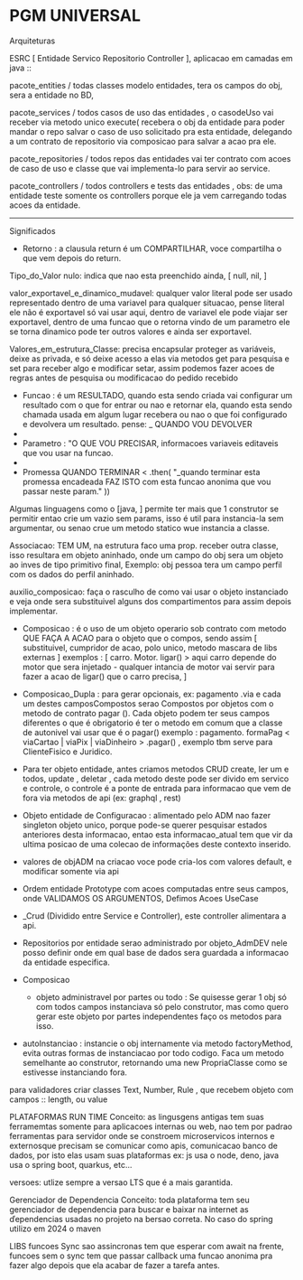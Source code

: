 # PGM UNIVERSAL

Arquiteturas

ESRC [ Entidade Servico Repositorio Controller ], aplicacao em camadas em java ::

pacote_entities / todas classes modelo entidades, tera os campos do obj, sera a entidade no BD,

pacote_services / todos casos de uso das entidades , o casodeUso vai receber via metodo unico execute( recebera o obj da entidade para poder mandar o repo salvar o caso de uso solicitado pra esta entidade,  delegando a um contrato de repositorio via composicao para salvar a acao pra ele.

pacote_repositories / todos repos das entidades vai ter contrato com acoes de caso de uso e classe que vai implementa-lo para servir ao service.

pacote_controllers / todos controllers e tests das entidades , obs: de uma entidade teste somente os controllers porque ele ja vem carregando todas acoes da entidade.

---

Significados
- Retorno : a clausula return é um COMPARTILHAR, voce compartilha o que vem depois do return.

Tipo_do_Valor
nulo: indica que nao esta preenchido ainda, [ null, nil, ]

valor_exportavel_e_dinamico_mudavel: qualquer valor literal pode ser usado representado dentro de uma variavel para qualquer situacao, pense literal ele não é exportavel só vai usar aqui, dentro de variavel ele pode viajar ser exportavel, dentro de uma funcao que o retorna vindo de um parametro ele se torna dinamico pode ter outros valores e ainda ser exportavel.

Valores_em_estrutura_Classe: precisa encapsular proteger as variáveis,  deixe as privada, e só deixe acesso a elas via metodos get para pesquisa e set para receber algo e modificar setar, assim podemos fazer acoes de regras antes de pesquisa ou modificacao do pedido recebido

- Funcao : é um RESULTADO, quando esta sendo criada vai configurar um resultado com o que for entrar ou nao e retornar ela, quando esta sendo chamada usada em algum lugar recebera ou nao o que foi configurado e devolvera um resultado.
pense: _ QUANDO <NomeDaFuncao> VOU DEVOLVER <o que vier depois do return ou senao tiver return vou executar a ultima linha aqui configurada que faz algo ja tem return  encapsulada no que estou aqui declarando.>
-
- Parametro : "O QUE VOU PRECISAR, informacoes variaveis editaveis que vou usar na funcao.
-
- Promessa QUANDO TERMINAR < .then( "_quando terminar esta promessa encadeada FAZ ISTO com esta funcao anonima que vou passar neste param." ))

Algumas linguagens como o [java, ] permite ter mais que 1 construtor se permitir entao crie um vazio sem params, isso é util para instancia-la sem argumentar, ou senao crue um metodo statico wue instancia a classe.

Associacao: TEM UM, na estrutura faco uma prop. receber outra classe, isso resultara em objeto aninhado, onde um campo do obj sera um objeto ao inves de tipo primitivo final,
Exemplo: obj pessoa tera um campo perfil com os dados do perfil aninhado.

auxilio_composicao: faça o rasculho de como vai usar o objeto instanciado e veja onde sera substituivel alguns dos compartimentos para assim depois implementar.

- Composicao : é o uso de um objeto operario sob contrato com metodo QUE FAÇA A ACAO para o objeto que o compos, sendo assim [ substituivel, cumpridor de acao, polo unico, metodo mascara de libs externas ]
exemplos : [ carro. Motor. ligar() > aqui carro depende do motor que sera injetado - qualquer intancia de motor vai servir para fazer a acao de ligar() que o carro precisa, ]

- Composicao_Dupla : para gerar opcionais, ex: pagamento  .via <este com os atributos que serao opcoes > e cada um destes camposCompostos serao Compostos por objetos com o metodo de contrato pagar (). Cada objeto podem ter seus campos diferentes o que é obrigatorio é ter o metodo em comum que a classe de autonivel vai usar que é o pagar() exemplo : pagamento.  formaPag < viaCartao | viaPix | viaDinheiro > .pagar() , exemplo tbm serve para ClienteFisico e Juridico.

- Para ter objeto entidade, antes criamos metodos CRUD create, ler um e todos, update , deletar , cada metodo deste pode ser divido em servico e controle, o controle é a ponte de entrada para informacao que vem de fora via metodos de api (ex: graphql , rest)

- Objeto entidade de Configuracao : alimentado pelo ADM
nao fazer singleton objeto unico, porque pode-se querer pesquisar estados anteriores desta informacao, entao esta informacao_atual tem que vir da ultima posicao de uma colecao de informações deste contexto inserido.

- valores de objADM na criacao voce pode cria-los com valores default, e modificar somente via api

- Ordem entidade Prototype com acoes computadas entre seus campos, onde VALIDAMOS OS ARGUMENTOS, Defimos Acoes UseCase
- _Crud (Dividido entre Service e Controller), este controller alimentara a api.

- Repositorios por entidade serao administrado por objeto_AdmDEV nele posso definir onde em qual base de dados sera guardada a informacao da entidade especifica.

- Composicao
  - objeto administravel por partes ou todo : Se quisesse gerar 1 obj só com todos campos instanciava só pelo construtor, mas como quero gerar este objeto por partes independentes faço os metodos para isso.

- autoInstanciao : instancie o obj internamente via metodo factoryMethod, evita outras formas de instanciacao por todo codigo.
Faca um metodo semelhante ao construtor, retornando uma new PropriaClasse como se estivesse instanciando fora.

para validadores criar classes Text, Number, Rule , que recebem objeto com campos :: length, ou value

PLATAFORMAS RUN TIME
Conceito: as lingusgens antigas tem suas ferramemtas somente para aplicacoes internas ou web, nao tem por padrao ferramentas para servidor onde se constroem microservicos internos e externosque precisam se comunicar como apis, comunicacao banco de dados, por isto elas usam suas plataformas ex: js usa o node, deno, java usa o spring boot, quarkus, etc...

versoes: utlize sempre a versao LTS que é a mais garantida.

Gerenciador de Dependencia
Conceito: toda plataforma tem seu gerenciador de dependencia para buscar e baixar na internet as ďependencias usadas no projeto na bersao correta.
No caso do spring utilizo em 2024 o maven

LIBS
funcoes Sync sao assincronas tem que esperar com await na frente, funcoes sem o sync tem que passar callback uma funcao anonima pra fazer algo depois que ela acabar de fazer a tarefa antes.




